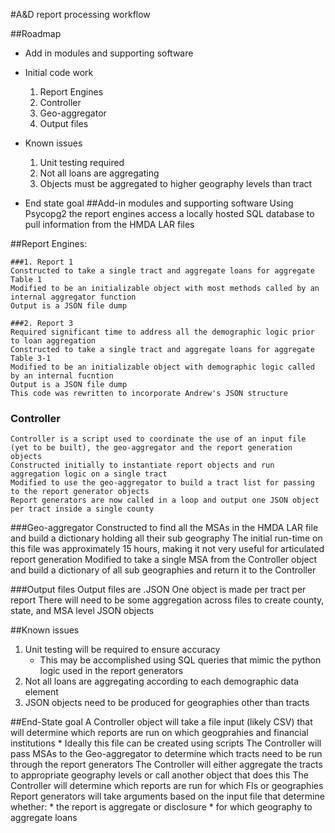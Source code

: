 #A&D report processing workflow

##Roadmap
* Add in modules and supporting software

* Initial code work
    1. Report Engines
    2. Controller
    3. Geo-aggregator
    4. Output files
    
* Known issues
    1. Unit testing required
    2. Not all loans are aggregating
    3. Objects must be aggregated to higher geography levels than tract

* End state goal
##Add-in modules and supporting software
    Using Psycopg2 the report engines access a locally hosted SQL database to pull information from the HMDA LAR files
    
##Report Engines:

    ###1. Report 1
    Constructed to take a single tract and aggregate loans for aggregate Table 1
    Modified to be an initializable object with most methods called by an internal aggregator function
    Output is a JSON file dump

    ###2. Report 3
    Required significant time to address all the demographic logic prior to loan aggregation
    Constructed to take a single tract and aggregate loans for aggregate Table 3-1
    Modified to be an initializable object with demographic logic called by an internal fucntion
    Output is a JSON file dump
    This code was rewritten to incorporate Andrew's JSON structure

### Controller
    Controller is a script used to coordinate the use of an input file (yet to be built), the geo-aggregator and the report generation objects
    Constructed initially to instantiate report objects and run aggregation logic on a single tract
    Modified to use the geo-aggregator to build a tract list for passing to the report generator objects
    Report generators are now called in a loop and output one JSON object per tract inside a single county

###Geo-aggregator
    Constructed to find all the MSAs in the HMDA LAR file and build a dictionary holding all their sub geography
    The initial run-time on this file was approximately 15 hours, making it not very useful for articulated report generation
    Modified to take a single MSA from the Controller object and build a dictionary of all sub geographies and return it to the Controller

###Output files
    Output files are .JSON 
    One object is made per tract per report
    There will need to be some aggregation across files to create county, state, and MSA level JSON objects

##Known issues
1. Unit testing will be required to ensure accuracy
    * This may be accomplished using SQL queries that mimic the python logic used in the report generators
2. Not all loans are aggregating according to each demographic data element
3. JSON objects need to be produced for geographies other than tracts

##End-State goal
    A Controller object will take a file input (likely CSV) that will determine which reports are run on which geogprahies and financial institutions
    * Ideally this file can be created using scripts
    The Controller will pass MSAs to the Geo-aggregator to determine which tracts need to be run through the report generators
    The Controller will either aggregate the tracts to appropriate geography levels or call another object that does this
    The Controller will determine which reports are run for which FIs or geographies
    Report generators will take arguments based on the input file that determine whether:
        * the report is aggregate or disclosure
        * for which geography to aggregate loans 